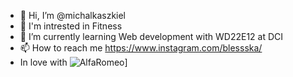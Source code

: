 - 👋 Hi, I’m @michalkaszkiel
- 👀 I'm intrested in Fitness
- 🌱 I’m currently learning Web development with WD22E12 at DCI
- 📫 How to reach me https://www.instagram.com/blessska/
- In love with ![AlfaRomeo](https://img.shields.io/badge/AlfaRomeo#981E32style=for-the-badge&logo=AlfaRomeo&logoColor=white)]

<!---
michalkaszkiel/michalkaszkiel is a ✨ special ✨ repository because its `README.md` (this file) appears on your GitHub profile.
You can click the Preview link to take a look at your changes.
--->
